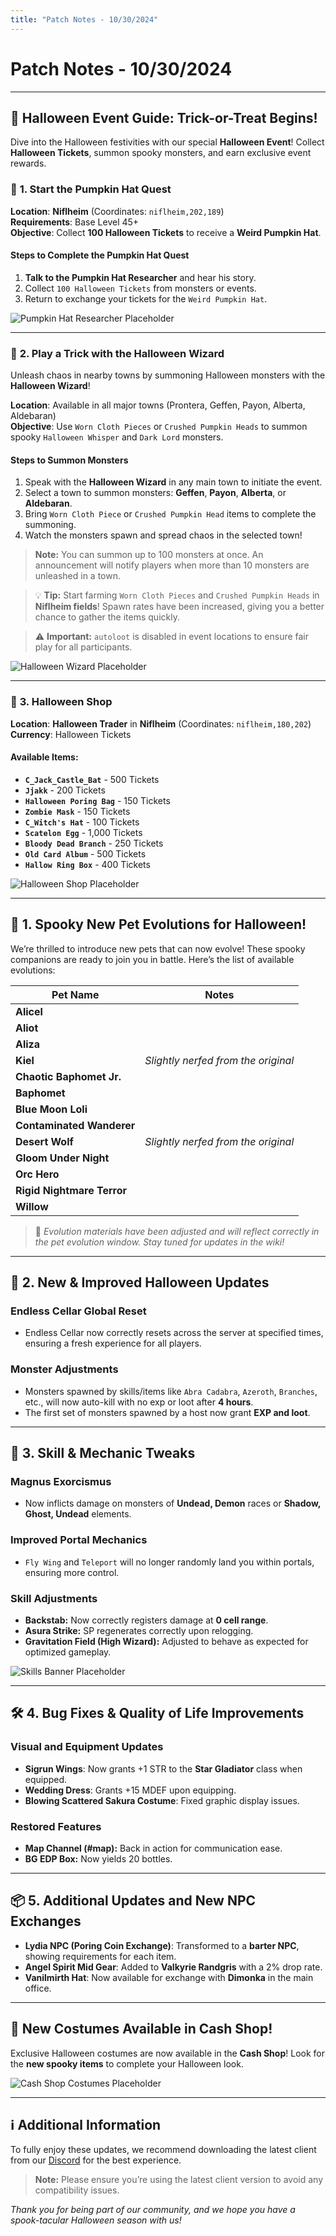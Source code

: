 ```yaml
---
title: "Patch Notes - 10/30/2024"
---
```


# Patch Notes - 10/30/2024

---
## 👻 **Halloween Event Guide: Trick-or-Treat Begins!**

Dive into the Halloween festivities with our special **Halloween Event**! Collect **Halloween Tickets**, summon spooky monsters, and earn exclusive event rewards.

### 🎩 **1. Start the Pumpkin Hat Quest**

**Location**: **Niflheim** (Coordinates: `niflheim,202,189`)  
**Requirements**: Base Level 45+  
**Objective**: Collect **100 Halloween Tickets** to receive a **Weird Pumpkin Hat**.

#### Steps to Complete the Pumpkin Hat Quest
1. **Talk to the Pumpkin Hat Researcher** and hear his story.
2. Collect `100 Halloween Tickets` from monsters or events.
3. Return to exchange your tickets for the `Weird Pumpkin Hat`.

![Pumpkin Hat Researcher Placeholder](img/pumpkin-hat-researcher.png)

---

### 🧙 **2. Play a Trick with the Halloween Wizard**

Unleash chaos in nearby towns by summoning Halloween monsters with the **Halloween Wizard**!

**Location**: Available in all major towns (Prontera, Geffen, Payon, Alberta, Aldebaran)  
**Objective**: Use `Worn Cloth Pieces` or `Crushed Pumpkin Heads` to summon spooky `Halloween Whisper` and `Dark Lord` monsters.

#### Steps to Summon Monsters
1. Speak with the **Halloween Wizard** in any main town to initiate the event.
2. Select a town to summon monsters: **Geffen**, **Payon**, **Alberta**, or **Aldebaran**.
3. Bring `Worn Cloth Piece` or `Crushed Pumpkin Head` items to complete the summoning.
4. Watch the monsters spawn and spread chaos in the selected town!

> **Note:** You can summon up to 100 monsters at once. An announcement will notify players when more than 10 monsters are unleashed in a town.

> 💡 **Tip:** Start farming `Worn Cloth Pieces` and `Crushed Pumpkin Heads` in **Niflheim fields**! Spawn rates have been increased, giving you a better chance to gather the items quickly.

> ⚠️ **Important:** `autoloot` is disabled in event locations to ensure fair play for all participants.


![Halloween Wizard Placeholder](img/halloween-wizard.png)  

---

### 🎃 **3. Halloween Shop**

**Location**: **Halloween Trader** in **Niflheim** (Coordinates: `niflheim,180,202`)  
**Currency**: Halloween Tickets

#### Available Items:
- **`C_Jack_Castle_Bat`** - 500 Tickets
- **`Jjakk`** - 200 Tickets
- **`Halloween Poring Bag`** - 150 Tickets
- **`Zombie Mask`** - 150 Tickets
- **`C_Witch's Hat`** - 100 Tickets
- **`Scatelon Egg`** - 1,000 Tickets
- **`Bloody Dead Branch`** - 250 Tickets
- **`Old Card Album`** - 500 Tickets
- **`Hallow Ring Box`** - 400 Tickets

![Halloween Shop Placeholder](img/halloween-shop.png)


---

## 🎃 **1. Spooky New Pet Evolutions for Halloween!**

We’re thrilled to introduce new pets that can now evolve! These spooky companions are ready to join you in battle. Here’s the list of available evolutions:

| Pet Name               | Notes                                |
|------------------------|--------------------------------------|
| **Alicel**             |                                      |
| **Aliot**              |                                      |
| **Aliza**              |                                      |
| **Kiel**               | *Slightly nerfed from the original*  |
| **Chaotic Baphomet Jr.** |                                   |
| **Baphomet**           |                                      |
| **Blue Moon Loli**     |                                      |
| **Contaminated Wanderer** |                                  |
| **Desert Wolf**        | *Slightly nerfed from the original*  |
| **Gloom Under Night**  |                                      |
| **Orc Hero**           |                                      |
| **Rigid Nightmare Terror** |                                |
| **Willow**             |                                      |

> 🎃 *Evolution materials have been adjusted and will reflect correctly in the pet evolution window. Stay tuned for updates in the wiki!*

---

## 🧹 **2. New & Improved Halloween Updates**

### **Endless Cellar Global Reset**
- Endless Cellar now correctly resets across the server at specified times, ensuring a fresh experience for all players.
  
### **Monster Adjustments**
- Monsters spawned by skills/items like `Abra Cadabra`, `Azeroth`, `Branches`, etc., will now auto-kill with no exp or loot after **4 hours**.
- The first set of monsters spawned by a host now grant **EXP and loot**.

---

## 🏹 **3. Skill & Mechanic Tweaks**

### **Magnus Exorcismus**
- Now inflicts damage on monsters of **Undead, Demon** races or **Shadow, Ghost, Undead** elements.

### **Improved Portal Mechanics**
- `Fly Wing` and `Teleport` will no longer randomly land you within portals, ensuring more control.

### **Skill Adjustments**
- **Backstab:** Now correctly registers damage at **0 cell range**.
- **Asura Strike:** SP regenerates correctly upon relogging.
- **Gravitation Field (High Wizard):** Adjusted to behave as expected for optimized gameplay.

![Skills Banner Placeholder](img/skills-update-halloween.png)

---

## 🛠️ **4. Bug Fixes & Quality of Life Improvements**

### **Visual and Equipment Updates**
- **Sigrun Wings**: Now grants +1 STR to the **Star Gladiator** class when equipped.
- **Wedding Dress**: Grants +15 MDEF upon equipping.
- **Blowing Scattered Sakura Costume**: Fixed graphic display issues.

### **Restored Features**
- **Map Channel (#map):** Back in action for communication ease.
- **BG EDP Box:** Now yields 20 bottles.
  
---

## 📦 **5. Additional Updates and New NPC Exchanges**

- **Lydia NPC (Poring Coin Exchange)**: Transformed to a **barter NPC**, showing requirements for each item.
- **Angel Spirit Mid Gear**: Added to **Valkyrie Randgris** with a 2% drop rate.
- **Vanilmirth Hat**: Now available for exchange with **Dimonka** in the main office.
  
---

## 💎 **New Costumes Available in Cash Shop!**

Exclusive Halloween costumes are now available in the **Cash Shop**! Look for the **new spooky items** to complete your Halloween look.

![Cash Shop Costumes Placeholder](img/cash-shop-costumes.png)

---

## ℹ️ **Additional Information**

To fully enjoy these updates, we recommend downloading the latest client from our [Discord](https://discord.com/channels/702960460168953946/1212198011330105355/1301076676133916673) for the best experience.

> **Note:** Please ensure you’re using the latest client version to avoid any compatibility issues.

*Thank you for being part of our community, and we hope you have a spook-tacular Halloween season with us!*

